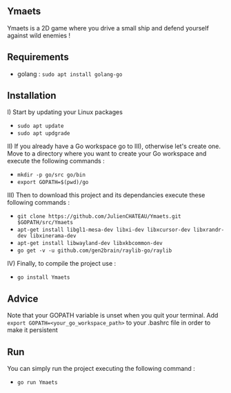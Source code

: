 ## Ymaets

Ymaets is a 2D game where you drive a small ship and defend yourself against wild enemies !

## Requirements

- golang : `sudo apt install golang-go`

## Installation

I) Start by updating your Linux packages

- `sudo apt update`
- `sudo apt updgrade`

II) If you already have a Go workspace go to III), otherwise let's create one.   
Move to a directory where you want to create your Go workspace and execute the following commands :

- `mkdir -p go/src go/bin`
- `export GOPATH=$(pwd)/go`

III) Then to download this project and its dependancies execute these following commands :

- `git clone https://github.com/JulienCHATEAU/Ymaets.git $GOPATH/src/Ymaets`
- `apt-get install libgl1-mesa-dev libxi-dev libxcursor-dev libxrandr-dev libxinerama-dev`
- `apt-get install libwayland-dev libxkbcommon-dev `
- `go get -v -u github.com/gen2brain/raylib-go/raylib`

IV) Finally, to compile the project use :

- `go install Ymaets`

## Advice

Note that your GOPATH variable is unset when you quit your terminal. Add `export GOPATH=<your_go_workspace_path>` to your .bashrc file in order to make it persistent

## Run 

You can simply run the project executing the following command :

- `go run Ymaets`